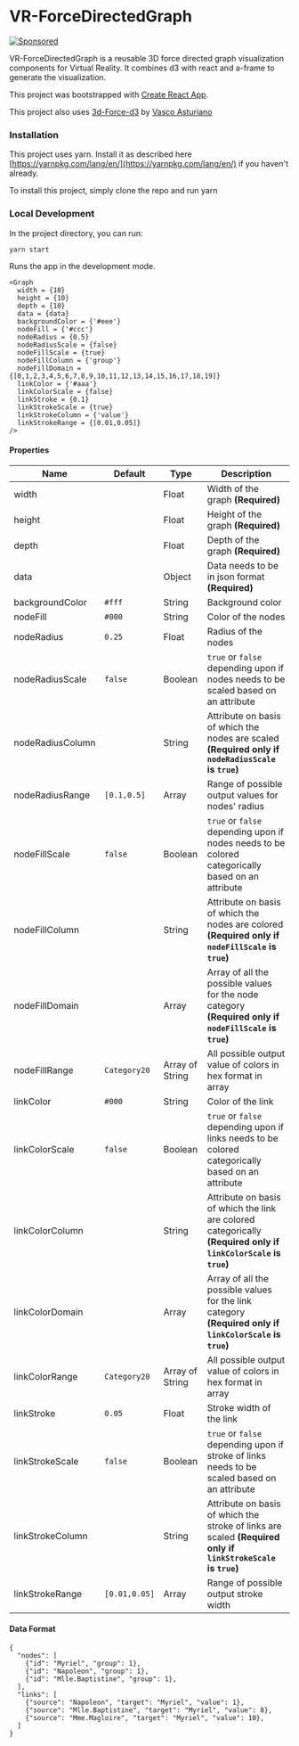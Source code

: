 # VR-ForceDirectedGraph
[![Sponsored](https://img.shields.io/badge/chilicorn-sponsored-brightgreen.svg?logo=data%3Aimage%2Fpng%3Bbase64%2CiVBORw0KGgoAAAANSUhEUgAAAA4AAAAPCAMAAADjyg5GAAABqlBMVEUAAAAzmTM3pEn%2FSTGhVSY4ZD43STdOXk5lSGAyhz41iz8xkz2HUCWFFhTFFRUzZDvbIB00Zzoyfj9zlHY0ZzmMfY0ydT0zjj92l3qjeR3dNSkoZp4ykEAzjT8ylUBlgj0yiT0ymECkwKjWqAyjuqcghpUykD%2BUQCKoQyAHb%2BgylkAyl0EynkEzmkA0mUA3mj86oUg7oUo8n0k%2FS%2Bw%2Fo0xBnE5BpU9Br0ZKo1ZLmFZOjEhesGljuzllqW50tH14aS14qm17mX9%2Bx4GAgUCEx02JySqOvpSXvI%2BYvp2orqmpzeGrQh%2Bsr6yssa2ttK6v0bKxMBy01bm4zLu5yry7yb29x77BzMPCxsLEzMXFxsXGx8fI3PLJ08vKysrKy8rL2s3MzczOH8LR0dHW19bX19fZ2dna2trc3Nzd3d3d3t3f39%2FgtZTg4ODi4uLj4%2BPlGxLl5eXm5ubnRzPn5%2Bfo6Ojp6enqfmzq6urr6%2Bvt7e3t7u3uDwvugwbu7u7v6Obv8fDz8%2FP09PT2igP29vb4%2BPj6y376%2Bu%2F7%2Bfv9%2Ff39%2Fv3%2BkAH%2FAwf%2FtwD%2F9wCyh1KfAAAAKXRSTlMABQ4VGykqLjVCTVNgdXuHj5Kaq62vt77ExNPX2%2Bju8vX6%2Bvr7%2FP7%2B%2FiiUMfUAAADTSURBVAjXBcFRTsIwHAfgX%2FtvOyjdYDUsRkFjTIwkPvjiOTyX9%2FAIJt7BF570BopEdHOOstHS%2BX0s439RGwnfuB5gSFOZAgDqjQOBivtGkCc7j%2B2e8XNzefWSu%2BsZUD1QfoTq0y6mZsUSvIkRoGYnHu6Yc63pDCjiSNE2kYLdCUAWVmK4zsxzO%2BQQFxNs5b479NHXopkbWX9U3PAwWAVSY%2FpZf1udQ7rfUpQ1CzurDPpwo16Ff2cMWjuFHX9qCV0Y0Ok4Jvh63IABUNnktl%2B6sgP%2BARIxSrT%2FMhLlAAAAAElFTkSuQmCC)](http://spiceprogram.org/oss-sponsorship)

VR-ForceDirectedGraph is a reusable 3D force directed graph visualization components for Virtual Reality. It combines d3 with react and a-frame to generate the visualization.

This project was bootstrapped with [Create React App](https://github.com/facebookincubator/create-react-app).

This project also uses [3d-Force-d3](https://github.com/vasturiano/d3-force-3d) by [Vasco Asturiano](https://github.com/vasturiano)

### Installation

This project uses yarn. Install it as described here [https://yarnpkg.com/lang/en/](https://yarnpkg.com/lang/en/) if you haven't already.

To install this project, simply clone the repo and run yarn

### Local Development
In the project directory, you can run:
```
yarn start
```
Runs the app in the development mode.

```
<Graph 
  width = {10}
  height = {10}
  depth = {10}
  data = {data}
  backgroundColor = {'#eee'}
  nodeFill = {'#ccc'}
  nodeRadius = {0.5}
  nodeRadiusScale = {false}
  nodeFillScale = {true}
  nodeFillColumn = {'group'}
  nodeFillDomain = {[0,1,2,3,4,5,6,7,8,9,10,11,12,13,14,15,16,17,18,19]}
  linkColor = {'#aaa'}
  linkColorScale = {false}
  linkStroke = {0.1}
  linkStrokeScale = {true}
  linkStrokeColumn = {'value'}
  linkStrokeRange = {[0.01,0.05]}
/>
```

#### Properties

Name|Default|Type|Description
--- | --- | --- | ---
width||Float|Width of the graph **(Required)**
height||Float|Height of the graph **(Required)**
depth||Float|Depth of the graph **(Required)**
data||Object|Data needs to be in json format **(Required)**
backgroundColor|`#fff`|String|Background color
nodeFill|`#000`|String|Color of the nodes
nodeRadius|`0.25`|Float|Radius of the nodes
nodeRadiusScale|`false`|Boolean|`true` or `false` depending upon if nodes needs to be scaled based on an attribute
nodeRadiusColumn||String|Attribute on basis of which the nodes are scaled **(Required only if `nodeRadiusScale` is `true`)**
nodeRadiusRange|`[0.1,0.5]`|Array|Range of possible output values for nodes' radius
nodeFillScale|`false`|Boolean|`true` or `false` depending upon if nodes needs to be colored categorically based on an attribute
nodeFillColumn||String|Attribute on basis of which the nodes are colored **(Required only if `nodeFillScale` is `true`)**
nodeFillDomain||Array|Array of all the possible values for the node category **(Required only if `nodeFillScale` is `true`)**
nodeFillRange|`Category20`|Array of String|All possible output value of colors in hex format in array
linkColor|`#000`|String|Color of the link
linkColorScale|`false`|Boolean|`true` or `false` depending upon if links needs to be colored categorically based on an attribute
linkColorColumn||String|Attribute on basis of which the link are colored categorically **(Required only if `linkColorScale` is `true`)**
linkColorDomain||Array|Array of all the possible values for the link category **(Required only if `linkColorScale` is `true`)**
linkColorRange|`Category20`|Array of String|All possible output value of colors in hex format in array
linkStroke|`0.05`|Float|Stroke width of the link
linkStrokeScale|`false`|Boolean|`true` or `false` depending upon if stroke of links needs to be scaled based on an attribute
linkStrokeColumn||String|Attribute on basis of which the stroke of links are scaled **(Required only if `linkStrokeScale` is `true`)**
linkStrokeRange|`[0.01,0.05]`|Array|Range of possible output stroke width

#### Data Format
```
{
  "nodes": [
    {"id": "Myriel", "group": 1},
    {"id": "Napoleon", "group": 1},
    {"id": "Mlle.Baptistine", "group": 1},
  ],
  "links": [
    {"source": "Napoleon", "target": "Myriel", "value": 1},
    {"source": "Mlle.Baptistine", "target": "Myriel", "value": 8},
    {"source": "Mme.Magloire", "target": "Myriel", "value": 10},
  ]
}
```
